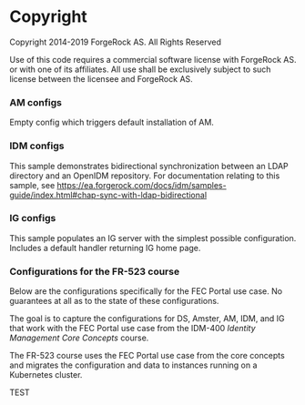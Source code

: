 Copyright
=========
Copyright 2014-2019 ForgeRock AS. All Rights Reserved

Use of this code requires a commercial software license with ForgeRock AS.
or with one of its affiliates. All use shall be exclusively subject
to such license between the licensee and ForgeRock AS.

### AM configs
Empty config which triggers default installation of AM.

### IDM configs
This sample demonstrates bidirectional synchronization between an LDAP directory
and an OpenIDM repository. For documentation relating to this sample, see
https://ea.forgerock.com/docs/idm/samples-guide/index.html#chap-sync-with-ldap-bidirectional

### IG configs
This sample populates an IG server with the simplest possible configuration.  
Includes a default handler returning IG home page.

### Configurations for the FR-523 course
Below are the configurations specifically for the FEC Portal use case.
No guarantees at all as to the state of these configurations.

The goal is to capture the configurations for DS, Amster, AM, IDM, and IG that work with the FEC Portal use case from the IDM-400 _Identity Management Core Concepts_ course.

The FR-523 course uses the FEC Portal use case from the core concepts and migrates the configuration and data to instances running on a Kubernetes cluster.

TEST
